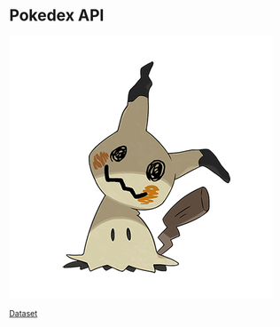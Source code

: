 # Pokedex API 

![Mimikyu](static/mimikyu.png)

[Dataset](https://github.com/Purukitto/pokemon-data.json)